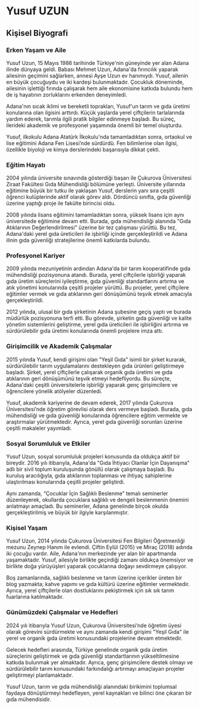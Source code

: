 # Yusuf UZUN

## Kişisel Biyografi

### Erken Yaşam ve Aile

Yusuf Uzun, 15 Mayıs 1986 tarihinde Türkiye'nin güneyinde yer alan Adana ilinde dünyaya geldi. Babası Mehmet Uzun, Adana'da fırıncılık yaparak ailesinin geçimini sağlarken, annesi Ayşe Uzun ev hanımıydı. Yusuf, ailenin en büyük çocuğuydu ve iki kardeşi bulunmaktadır. Çocukluk döneminde, ailesinin işlettiği fırında çalışarak hem aile ekonomisine katkıda bulundu hem de iş hayatının zorluklarını erkenden deneyimledi.

Adana'nın sıcak iklimi ve bereketli toprakları, Yusuf'un tarım ve gıda üretimi konularına olan ilgisini arttırdı. Küçük yaşlarda yerel çiftçilerin tarlalarında yardım ederek, tarımla ilgili pratik bilgiler edinmeye başladı. Bu süreç, ilerideki akademik ve profesyonel yaşamında önemli bir temel oluşturdu.

Yusuf, ilkokulu Adana Atatürk İlkokulu'nda tamamladıktan sonra, ortaokul ve lise eğitimini Adana Fen Lisesi’nde sürdürdü. Fen bilimlerine olan ilgisi, özellikle biyoloji ve kimya derslerindeki başarısıyla dikkat çekti.

### Eğitim Hayatı

2004 yılında üniversite sınavında gösterdiği başarı ile Çukurova Üniversitesi Ziraat Fakültesi Gıda Mühendisliği bölümüne yerleşti. Üniversite yıllarında eğitimine büyük bir tutku ile yaklaşan Yusuf, derslerin yanı sıra çeşitli öğrenci kulüplerinde aktif olarak görev aldı. Dördüncü sınıfta, gıda güvenliği üzerine yaptığı proje ile fakülte birincisi oldu.

2008 yılında lisans eğitimini tamamladıktan sonra, yüksek lisans için aynı üniversitede eğitimine devam etti. Burada, gıda mühendisliği alanında "Gıda Atıklarının Değerlendirilmesi" üzerine bir tez çalışması yürüttü. Bu tez, Adana'daki yerel gıda üreticileri ile işbirliği içinde gerçekleştirildi ve Adana ilinin gıda güvenliği stratejilerine önemli katkılarda bulundu.

### Profesyonel Kariyer

2009 yılında mezuniyetinin ardından Adana'da bir tarım kooperatifinde gıda mühendisliği pozisyonuna atandı. Burada, yerel çiftçilerle işbirliği yaparak gıda üretim süreçlerini iyileştirme, gıda güvenliği standartlarını artırma ve atık yönetimi konularında çeşitli projeler yürüttü. Bu projeler, yerel çiftçilere eğitimler vermek ve gıda atıklarının geri dönüşümünü teşvik etmek amacıyla gerçekleştirildi.

2012 yılında, ulusal bir gıda şirketinin Adana şubesine geçiş yaptı ve burada müdürlük pozisyonuna terfi etti. Bu görevde, şirketin gıda güvenliği ve kalite yönetim sistemlerini geliştirme, yerel gıda üreticileri ile işbirliğini artırma ve sürdürülebilir gıda üretimi konularında önemli projelere imza attı.

### Girişimcilik ve Akademik Çalışmalar

2015 yılında Yusuf, kendi girişimi olan "Yeşil Gıda" isimli bir şirket kurarak, sürdürülebilir tarım uygulamalarını destekleyen gıda ürünleri geliştirmeye başladı. Şirket, yerel çiftçilerle çalışarak organik gıda üretimi ve gıda atıklarının geri dönüşümünü teşvik etmeyi hedefliyordu. Bu süreçte, Adana'daki çeşitli üniversitelerle işbirliği yaparak genç girişimcilere ve öğrencilere yönelik atölyeler düzenledi.

Yusuf, akademik kariyerine de devam ederek, 2017 yılında Çukurova Üniversitesi’nde öğretim görevlisi olarak ders vermeye başladı. Burada, gıda mühendisliği ve gıda güvenliği konularında öğrencilere eğitim vermekte ve araştırmalar yürütmektedir. Ayrıca, yerel gıda güvenliği sorunları üzerine çeşitli makaleler yayımladı.

### Sosyal Sorumluluk ve Etkiler

Yusuf Uzun, sosyal sorumluluk projeleri konusunda da oldukça aktif bir bireydir. 2016 yılı itibarıyla, Adana'da "Gıda İhtiyacı Olanlar İçin Dayanışma" adlı bir sivil toplum kuruluşunda gönüllü olarak çalışmaya başladı. Bu kuruluş aracılığıyla, gıda atıklarının toplanması ve ihtiyaç sahiplerine ulaştırılması konularında çeşitli projeler geliştirdi.

Aynı zamanda, “Çocuklar İçin Sağlıklı Beslenme” temalı seminerler düzenleyerek, okullarda çocuklara sağlıklı ve dengeli beslenmenin önemini anlatmayı amaçladı. Bu seminerler, Adana genelinde birçok okulda gerçekleştirilmiş ve büyük bir ilgiyle karşılanmıştır.

### Kişisel Yaşam

Yusuf Uzun, 2014 yılında Çukurova Üniversitesi Fen Bilgileri Öğretmenliği mezunu Zeynep Hanım ile evlendi. Çiftin Eylül (2015) ve Miraç (2018) adında iki çocuğu vardır. Aile, Adana'nın merkezinde yer alan bir apartmanda yaşamaktadır. Yusuf, ailesiyle birlikte geçirdiği zamanı oldukça önemsiyor ve birlikte doğa yürüyüşleri yaparak çocuklarına doğayı sevdirmeye çalışıyor.

Boş zamanlarında, sağlıklı beslenme ve tarım üzerine içerikler üreten bir blog yazmakta; kahve yapımı ve gıda kültürü üzerine eğitimler vermektedir. Ayrıca, yerel çiftçilerle olan dostluklarını pekiştirmek için sık sık tarım fuarlarına katılmaktadır.

### Günümüzdeki Çalışmalar ve Hedefleri

2024 yılı itibarıyla Yusuf Uzun, Çukurova Üniversitesi’nde öğretim üyesi olarak görevini sürdürmekte ve aynı zamanda kendi girişimi "Yeşil Gıda" ile yerel ve organik gıda üretimi konusundaki projelerine devam etmektedir. 

Gelecek hedefleri arasında, Türkiye genelinde organik gıda üretim süreçlerini geliştirmek ve gıda güvenliği standartlarının yükseltilmesine katkıda bulunmak yer almaktadır. Ayrıca, genç girişimcilere destek olmayı ve sürdürülebilir tarım konusundaki farkındalığı artırmayı amaçlayan projeler geliştirmeyi planlamaktadır.

Yusuf Uzun, tarım ve gıda mühendisliği alanındaki birikimini toplumsal faydaya dönüştürmeyi hedefleyen, yerel kaynakları ve bilinci öne çıkaran bir gıda mühendisidir.